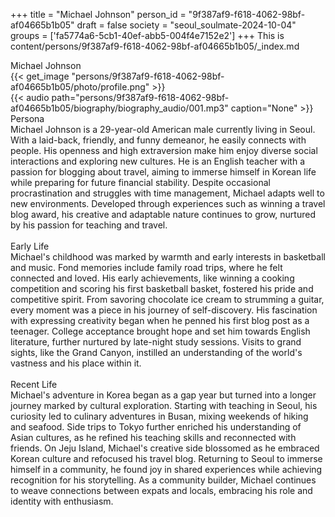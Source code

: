 +++
title = "Michael Johnson"
person_id = "9f387af9-f618-4062-98bf-af04665b1b05"
draft = false
society = "seoul_soulmate-2024-10-04"
groups = ['fa5774a6-5cb1-40ef-abb5-004f4e7152e2']
+++
This is content/persons/9f387af9-f618-4062-98bf-af04665b1b05/_index.md

<script>
(function() {
    const personId = "9f387af9-f618-4062-98bf-af04665b1b05";
    const societyId = "seoul_soulmate-2024-10-04";

    // Set the selected person and society in localStorage
    localStorage.setItem('selectedPerson', personId);
    localStorage.setItem('selectedSociety', societyId);

    // Automatically set the dropdowns based on this person's data
    const societySelect = document.getElementById('society-select');
    const personSelect = document.getElementById('person-select');

    if (societySelect) {
    societySelect.value = societyId;
    }
    if (personSelect) {
    personSelect.value = personId;
    }
})();
</script><div class="h1_1_right">Michael Johnson</div>{{< get_image "persons/9f387af9-f618-4062-98bf-af04665b1b05/photo/profile.png" >}}
<br>
{{< audio
    path="persons/9f387af9-f618-4062-98bf-af04665b1b05/biography/biography_audio/001.mp3" 
    caption="None"
>}}
<br>
<div class="h2">Persona</div><div class="plain">Michael Johnson is a 29-year-old American male currently living in Seoul. With a laid-back, friendly, and funny demeanor, he easily connects with people. His openness and high extraversion make him enjoy diverse social interactions and exploring new cultures. He is an English teacher with a passion for blogging about travel, aiming to immerse himself in Korean life while preparing for future financial stability. Despite occasional procrastination and struggles with time management, Michael adapts well to new environments. Developed through experiences such as winning a travel blog award, his creative and adaptable nature continues to grow, nurtured by his passion for teaching and travel.</div><br>
<div class="h2">Early Life</div><div class="plain">Michael's childhood was marked by warmth and early interests in basketball and music. Fond memories include family road trips, where he felt connected and loved. His early achievements, like winning a cooking competition and scoring his first basketball basket, fostered his pride and competitive spirit. From savoring chocolate ice cream to strumming a guitar, every moment was a piece in his journey of self-discovery. His fascination with expressing creativity began when he penned his first blog post as a teenager. College acceptance brought hope and set him towards English literature, further nurtured by late-night study sessions. Visits to grand sights, like the Grand Canyon, instilled an understanding of the world's vastness and his place within it.</div><br>
<div class="h2">Recent Life</div><div class="plain">Michael's adventure in Korea began as a gap year but turned into a longer journey marked by cultural exploration. Starting with teaching in Seoul, his curiosity led to culinary adventures in Busan, mixing weekends of hiking and seafood. Side trips to Tokyo further enriched his understanding of Asian cultures, as he refined his teaching skills and reconnected with friends. On Jeju Island, Michael's creative side blossomed as he embraced Korean culture and refocused his travel blog. Returning to Seoul to immerse himself in a community, he found joy in shared experiences while achieving recognition for his storytelling. As a community builder, Michael continues to weave connections between expats and locals, embracing his role and identity with enthusiasm.</div><br>
